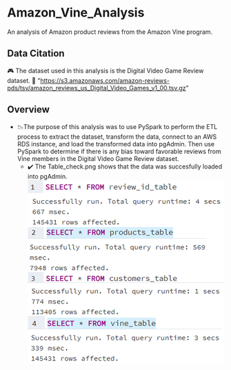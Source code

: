 # Amazon_Vine_Analysis
An analysis of Amazon product reviews from the Amazon Vine program.
## Data Citation
🎮 The dataset used in this analysis is the Digital Video Game Review dataset. 🔗 "https://s3.amazonaws.com/amazon-reviews-pds/tsv/amazon_reviews_us_Digital_Video_Games_v1_00.tsv.gz"
## Overview
* 📉The purpose of this analysis was to use PySpark to perform the ETL process to extract the dataset, transform the data, connect to an AWS RDS instance, and load the transformed data into pgAdmin. Then use PySpark to determine if there is any bias toward favorable reviews from Vine members in the Digital Video Game Review dataset.
  * ✔️ The Table_check.png shows that the data was succesfully loaded into pgAdmin. ![Table_check.png](https://github.com/RuthLD/Amazon_Vine_Analysis/blob/main/Resources/Table_check.png) 
